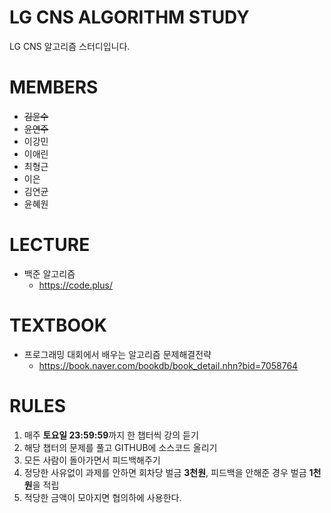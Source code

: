 LG CNS ALGORITHM STUDY
======================
LG CNS 알고리즘 스터디입니다.

# MEMBERS
* ~~김윤수~~
* ~~윤연주~~
* 이강민
* 이애린
* 최형근
* 이은
* 김연균
* 윤혜원

# LECTURE
- 백준 알고리즘 
  + https://code.plus/

# TEXTBOOK
- 프로그래밍 대회에서 배우는 알고리즘 문제해결전략
  + https://book.naver.com/bookdb/book_detail.nhn?bid=7058764

# RULES
1. 매주 **토요일 23:59:59**까지 한 챕터씩 강의 듣기
2. 해당 챕터의 문제를 풀고 GITHUB에 소스코드 올리기
3. 모든 사람이 돌아가면서 피드백해주기
4. 정당한 사유없이 과제를 안하면 회차당 벌금 **3천원**, 피드백을 안해준 경우 벌금 **1천원**을 적립
5. 적당한 금액이 모아지면 협의하에 사용한다.
